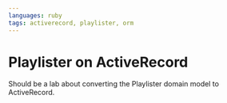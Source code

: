```yaml
---
languages: ruby
tags: activerecord, playlister, orm
---
```


# Playlister on ActiveRecord

Should be a lab about converting the Playlister domain model to ActiveRecord.
